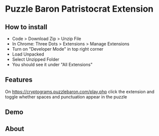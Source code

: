 # Puzzle Baron Patristocrat Extension

## How to install
- Code > Download Zip > Unzip File
- In Chrome: Three Dots > Extensions > Manage Extensions
- Turn on "Developer Mode" in top right corner
- Load Unpacked
- Select Unzipped Folder
- You should see it under "All Extensions"
    
## Features
On https://cryptograms.puzzlebaron.com/play.php click the extension and toggle whether spaces and punctuation appear in the puzzle

## Demo


## About
